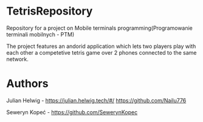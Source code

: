 # TetrisRepository
Repository for a project on Mobile terminals programming(Programowanie terminali mobilnych - PTM)

The project features an andorid application which lets two players play with each other a competetive tetris game over 2 phones connected to the same network.

# Authors
Julian Helwig - https://julian.helwig.tech/#/ https://github.com/Nailu776

Seweryn Kopeć - https://github.com/SewerynKopec